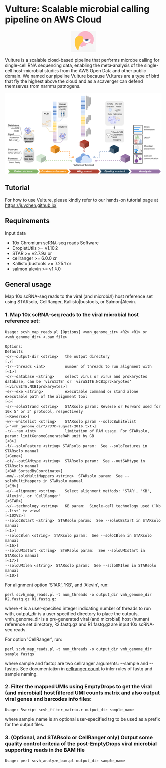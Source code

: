 # Vulture: Scalable microbial calling pipeline on AWS Cloud

<p align="center">
  <img width="80"  src="https://github.com/holab-hku/Vulture/blob/cloud-new-junyi/homepage/icon.jpeg">
</p>

Vulture is a scalable cloud-based pipeline that performs microbe calling for single-cell RNA sequencing data, enabling the meta-analysis of the single-cell host-microbial studies from the AWS Open Data and other public domain. We named our pipeline Vulture because Vultures are a type of bird that fly the highest above the cloud and as a scavenger can defend themselves from harmful pathogens.

![Image](./homepage/vulture_schematic_diagram.png)

## Tutorial
For how to use Vulture, please kindly refer to our hands-on tutorial page at https://juychen.github.io/

## <a name="require"></a>Requirements
Input data
* 10x Chromium scRNA-seq reads
Software
* DropletUtils >= v1.10.2
* STAR >= v2.7.9a or
* cellranger >= 6.0.0 or
* Kallisto|bustools >= 0.25.1 or
* salmon|alevin >= v1.4.0

## <a name="gen_usages"></a>General usage
Map 10x scRNA-seq reads to the viral (and microbial) host reference set using STARsolo, CellRanger, Kallisto|bustools, or Salmon|Alevin. 

### 1. Map 10x scRNA-seq reads to the viral microbial host reference set:

```
Usage: scvh_map_reads.pl [Options] <vmh_genome_dir> <R2> <R1> or <vmh_genome_dir> <.bam file>

Options:                                                                                                                                Defaults
-o/--output-dir	<string>   the output directory                                                                                          [./]
-t/--threads <int>         number of threads to run alignment with                                                                       [<1>]
-d/--database <string>     select virus or virus and prokaryotes database, can be 'viruSITE' or 'viruSITE.NCBIprokaryotes'               [<viruSITE.NCBIprokaryotes>]
-e/--exe <string>          executable command or stand alone executable path of the alignment tool                                       [<>]
-s/--soloStrand <string>   STARsolo param: Reverse or Forward used for 10x 5' or 3' protocol, respectively                               [<Reverse>]
-w/--whitelist <string>    STARsolo param --soloCBwhitelist                                                                              [<"vmh_genome_dir"/737K-august-2016.txt>]
-r/--ram <int>             limitation of RAM usage. For STARsolo, param: limitGenomeGenerateRAM unit by GB                               [<8>]
-f/--soloFeature <string> STARsolo param:  See --soloFeatures in STARsolo manual                                                        [<Gene>]
-ot/--outSAMtype <string>  STARsolo param:  See --outSAMtype in STARsolo manual                                                          [<BAM SortedByCoordinate>]
-mm/--soloMultiMappers <string>  STARsolo param:  See --soloMultiMappers in STARsolo manual                                              [<EM>]
-a/--alignment <string>    Select alignment methods: 'STAR', 'KB', 'Alevin', or 'CellRanger'                                             [<STAR>]
-v/--technology <string>   KB param:  Single-cell technology used (`kb --list` to view)                                                  [<10XV2>]
--soloCBstart <string>  STARsolo param:  See --soloCBstart in STARsolo manual                                                            [<1>]
--soloCBlen <string>  STARsolo param:  See --soloCBlen in STARsolo manual                                                                [<16>]
--soloUMIstart <string>  STARsolo param:  See --soloUMIstart in STARsolo manual                                                          [<17>]
--soloUMIlen <string>  STARsolo param:  See --soloUMIlen in STARsolo manual                                                              [<10>]
```

For alignment option 'STAR', 'KB', and 'Alevin', run:
```
perl scvh_map_reads.pl -t num_threads -o output_dir vmh_genome_dir R2.fastq.gz R1.fastq.gz
```
where -t is a user-specified integer indicating number of threads to run with, output_dir is a user-specified directory to place the outputs, vmh_genome_dir is a pre-generated viral (and microbial) host (human) reference set directory, R2.fastq.gz and R1.fastq.gz are input 10x scRNA-seq reads.

For option 'CellRanger', run:

```
perl scvh_map_reads.pl -t num_threads -o output_dir vmh_genome_dir sample fastqs
```
where sample and fastqs are two cellranger arguments: --sample and --fastqs. See documentation in [cellranger count](https://support.10xgenomics.com/single-cell-gene-expression/software/pipelines/latest/using/count) to infer rules of fastq and sample naming.

### 2. Filter the mapped UMIs using EmptyDrops to get the viral (and microbial) host filtered UMI counts matrix and also output viral genes and barcodes info files:
```
Usage: Rscript scvh_filter_matrix.r output_dir sample_name
```
where sample_name is an optional user-specified tag to be used as a prefix for the output files.

### 3. (Optional, and STARsolo or CellRanger only) Output some quality control criteria of the post-EmptyDrops viral microbial supporting reads in the BAM file
```
Usage: perl scvh_analyze_bam.pl output_dir sample_name
```
